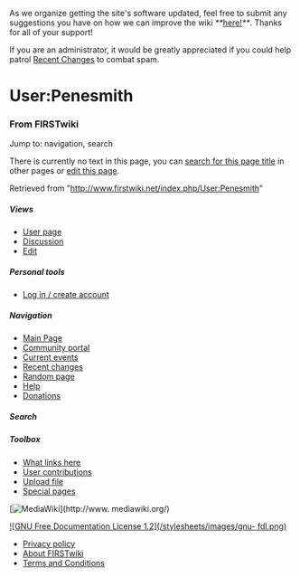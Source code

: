 As we organize getting the site's software updated, feel free to submit any
suggestions you have on how we can improve the wiki
_**_[here!](/index.php/User:Hallry/Suggestions "User:Hallry/Suggestions"
)_**_. Thanks for all of your support!

If you are an administrator, it would be greatly appreciated if you could help
patrol [Recent Changes](/index.php/Special:Recentchanges
"Special:Recentchanges" ) to combat spam.

# User:Penesmith

### From FIRSTwiki

Jump to: navigation, search

There is currently no text in this page, you can [search for this page
title](/index.php/Special:Search/Penesmith "Special:Search/Penesmith" ) in
other pages or [edit this
page](http://www.firstwiki.net/index.php?title=User:Penesmith&action=edit
"http://www.firstwiki.net/index.php?title=User:Penesmith&action=edit" ).

Retrieved from "<http://www.firstwiki.net/index.php/User:Penesmith>"

##### Views

  * [User page](/index.php?title=User:Penesmith&action=edit)
  * [Discussion](/index.php?title=User_talk:Penesmith&action=edit)
  * [Edit](/index.php?title=User:Penesmith&action=edit)

##### Personal tools

  * [Log in / create account](/index.php?title=Special:Userlogin&returnto=User:Penesmith)

[](/index.php/Main_Page "Main Page" )

##### Navigation

  * [Main Page](/index.php/Main_Page)
  * [Community portal](/index.php/FIRSTwiki:Community_portal)
  * [Current events](/index.php/Current_events)
  * [Recent changes](/index.php/Special:Recentchanges)
  * [Random page](/index.php/Special:Random)
  * [Help](/index.php/FIRSTwiki:Help)
  * [Donations](/index.php/FIRSTwiki:Site_support)

##### Search



##### Toolbox

  * [What links here](/index.php/Special:Whatlinkshere/User:Penesmith)
  * [User contributions](/index.php/Special:Contributions/Penesmith)
  * [Upload file](/index.php/Special:Upload)
  * [Special pages](/index.php/Special:Specialpages)

[![MediaWiki](/skins/common/images/poweredby_mediawiki_88x31.png)](http://www.
mediawiki.org/)

[![GNU Free Documentation License 1.2](/stylesheets/images/gnu-
fdl.png)](http://www.gnu.org/copyleft/fdl.html)

  * [Privacy policy](/index.php/FIRSTwiki:Privacy_policy "FIRSTwiki:Privacy policy" )
  * [About FIRSTwiki](/index.php/FIRSTwiki:About "FIRSTwiki:About" )
  * [Terms and Conditions](/index.php/FIRSTwiki:Terms_and_conditions "FIRSTwiki:Terms and conditions" )

